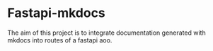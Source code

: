 # Fastapi-mkdocs

The aim of this project is to integrate documentation generated with mkdocs into routes of a fastapi aoo. 
